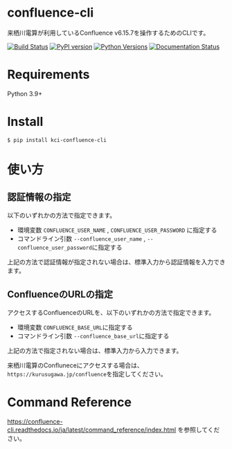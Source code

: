 # confluence-cli
来栖川電算が利用しているConfluence v6.15.7を操作するためのCLIです。


[![Build Status](https://app.travis-ci.com/kurusugawa-computer/confluence-cli.svg?branch=main)](https://app.travis-ci.com/kurusugawa-computer/confluence-cli)
[![PyPI version](https://badge.fury.io/py/kci-confluence-cli.svg)](https://badge.fury.io/py/kci-confluence-cli)
[![Python Versions](https://img.shields.io/pypi/pyversions/kci-confluence-cli.svg)](https://pypi.org/project/kci-confluence-cli/)
[![Documentation Status](https://readthedocs.org/projects/confluence-cli/badge/?version=latest)](https://confluence-cli.readthedocs.io/ja/latest/?badge=latest)

# Requirements
Python 3.9+

# Install

```
$ pip install kci-confluence-cli
```

# 使い方

## 認証情報の指定
以下のいずれかの方法で指定できます。

* 環境変数 `CONFLUENCE_USER_NAME` , `CONFLUENCE_USER_PASSWORD` に指定する
* コマンドライン引数 `--confluence_user_name` , `--confluence_user_password`に指定する

上記の方法で認証情報が指定されない場合は、標準入力から認証情報を入力できます。


## ConfluenceのURLの指定
アクセスするConfluenceのURLを、以下のいずれかの方法で指定できます。

* 環境変数 `CONFLUENCE_BASE_URL`に指定する
* コマンドライン引数 `--confluence_base_url`に指定する

上記の方法で指定されない場合は、標準入力から入力できます。

来栖川電算のConfluneceにアクセスする場合は、`https://kurusugawa.jp/confluence`を指定してください。


# Command Reference
https://confluence-cli.readthedocs.io/ja/latest/command_reference/index.html を参照してください。


